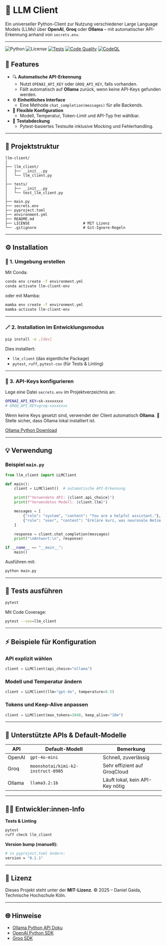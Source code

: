 # 🧠 LLM Client

Ein universeller Python-Client zur Nutzung verschiedener Large Language Models (LLMs)
über **OpenAI**, **Groq** oder **Ollama** – mit automatischer API-Erkennung anhand von `secrets.env`.

---

![Python](https://img.shields.io/badge/python-3.10+-blue.svg)
![License](https://img.shields.io/badge/license-MIT-blue.svg)
[![Tests](https://github.com/dgaida/llm_client/actions/workflows/tests.yml/badge.svg)](https://github.com/dgaida/llm_client/actions/workflows/tests.yml)
[![Code Quality](https://github.com/dgaida/llm_client/actions/workflows/lint.yml/badge.svg)](https://github.com/dgaida/llm_client/actions/workflows/lint.yml)
[![CodeQL](https://github.com/dgaida/llm_client/actions/workflows/codeql.yml/badge.svg)](https://github.com/dgaida/llm_client/actions/workflows/codeql.yml)

## 🚀 Features

* 🔍 **Automatische API-Erkennung**
  * Nutzt `OPENAI_API_KEY` oder `GROQ_API_KEY`, falls vorhanden.
  * Fällt automatisch auf **Ollama** zurück, wenn keine API-Keys gefunden werden.
* ⚙️ **Einheitliches Interface**
  * Eine Methode `chat_completion(messages)` für alle Backends.
* 🧩 **Flexible Konfiguration**
  * Modell, Temperatur, Token-Limit und API-Typ frei wählbar.
* 🧪 **Testabdeckung**
  * Pytest-basiertes Testsuite inklusive Mocking und Fehlerhandling.

---

## 🧱 Projektstruktur

```
llm-client/
│
├── llm_client/
│   ├── __init__.py
│   └── llm_client.py
│
├── tests/
│   ├── __init__.py
│   └── test_llm_client.py
│
├── main.py
├── secrets.env
├── pyproject.toml
├── environment.yml
├── README.md
├── LICENSE                        # MIT Lizenz
└── .gitignore                     # Git-Ignore-Regeln
```

---

## ⚙️ Installation

### 🧠 1. Umgebung erstellen

Mit Conda:

```bash
conda env create -f environment.yml
conda activate llm-client-env
```

oder mit Mamba:

```bash
mamba env create -f environment.yml
mamba activate llm-client-env
```

---

### 🪄 2. Installation im Entwicklungsmodus

```bash
pip install -e .[dev]
```

Dies installiert:

* `llm_client` (das eigentliche Package)
* `pytest`, `ruff`, `pytest-cov` (für Tests & Linting)

---

### 🔑 3. API-Keys konfigurieren

Lege eine Datei `secrets.env` im Projektverzeichnis an:

```bash
OPENAI_API_KEY=sk-xxxxxxxx
# GROQ_API_KEY=groq-xxxxxxxx
```

Wenn keine Keys gesetzt sind, verwendet der Client automatisch **Ollama**.
🔗 Stelle sicher, dass Ollama lokal installiert ist.

[Ollama Python Download](https://www.ollama.com/download)

---

## 💡 Verwendung

### Beispiel `main.py`

```python
from llm_client import LLMClient

def main():
    client = LLMClient()  # automatische API-Erkennung

    print(f"Verwendete API: {client.api_choice}")
    print(f"Verwendetes Modell: {client.llm}")

    messages = [
        {"role": "system", "content": "You are a helpful assistant."},
        {"role": "user", "content": "Erkläre kurz, was neuronale Netze sind."}
    ]

    response = client.chat_completion(messages)
    print("\nAntwort:\n", response)

if __name__ == "__main__":
    main()
```

Ausführen mit:

```bash
python main.py
```

---

## 🧢 Tests ausführen

```bash
pytest
```

Mit Code Coverage:

```bash
pytest --cov=llm_client
```

---

## ⚡️ Beispiele für Konfiguration

### API explizit wählen

```python
client = LLMClient(api_choice="ollama")
```

### Modell und Temperatur ändern

```python
client = LLMClient(llm="gpt-4o", temperature=0.5)
```

### Tokens und Keep-Alive anpassen

```python
client = LLMClient(max_tokens=2048, keep_alive="10m")
```

---

## 🧩 Unterstützte APIs & Default-Modelle

| API    | Default-Modell                 | Bemerkung                       |
| ------ | ------------------------------ | ------------------------------- |
| OpenAI | `gpt-4o-mini`                  | Schnell, zuverlässig            |
| Groq   | `moonshotai/kimi-k2-instruct-0905` | Sehr effizient auf GroqCloud    |
| Ollama | `llama3.2:1b`                     | Läuft lokal, kein API-Key nötig |

---

## 👨‍💻 Entwickler:innen-Info

**Tests & Linting**

```bash
pytest
ruff check llm_client
```

**Version bump (manuell):**

```bash
# in pyproject.toml ändern:
version = "0.1.1"
```

---

## 📄 Lizenz

Dieses Projekt steht unter der **MIT-Lizenz**.
© 2025 – Daniel Gaida, Technische Hochschule Köln.

---

## 🌐 Hinweise

* [Ollama Python API Doku](https://github.com/ollama/ollama/tree/main/api)
* [OpenAI Python SDK](https://github.com/openai/openai-python)
* [Groq SDK](https://github.com/groq/groq-python)
